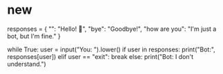 # new  
responses = {
    "": "Hello! 👋",
    "bye": "Goodbye!",
    "how are you": "I'm just a bot, but I'm fine."
}

while True:
    user = input("You: ").lower()
    if user in responses:
        print("Bot:", responses[user])
    elif user == "exit":
        break
    else:
        print("Bot: I don't understand.")
